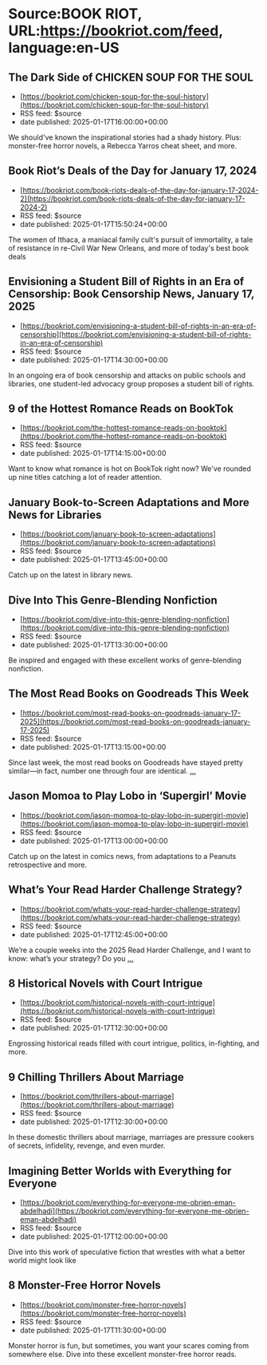# Source:BOOK RIOT, URL:https://bookriot.com/feed, language:en-US

## The Dark Side of CHICKEN SOUP FOR THE SOUL
 - [https://bookriot.com/chicken-soup-for-the-soul-history](https://bookriot.com/chicken-soup-for-the-soul-history)
 - RSS feed: $source
 - date published: 2025-01-17T16:00:00+00:00

We should've known the inspirational stories had a shady history. Plus: monster-free horror novels, a Rebecca Yarros cheat sheet, and more.

## Book Riot’s Deals of the Day for January 17, 2024
 - [https://bookriot.com/book-riots-deals-of-the-day-for-january-17-2024-2](https://bookriot.com/book-riots-deals-of-the-day-for-january-17-2024-2)
 - RSS feed: $source
 - date published: 2025-01-17T15:50:24+00:00

The women of Ithaca, a maniacal family cult's pursuit of immortality, a tale of resistance in re-Civil War New Orleans, and more of today's best book deals

## Envisioning a Student Bill of Rights in an Era of Censorship: Book Censorship News, January 17, 2025
 - [https://bookriot.com/envisioning-a-student-bill-of-rights-in-an-era-of-censorship](https://bookriot.com/envisioning-a-student-bill-of-rights-in-an-era-of-censorship)
 - RSS feed: $source
 - date published: 2025-01-17T14:30:00+00:00

In an ongoing era of book censorship and attacks on public schools and libraries, one student-led advocacy group proposes a student bill of rights.

## 9 of the Hottest Romance Reads on BookTok
 - [https://bookriot.com/the-hottest-romance-reads-on-booktok](https://bookriot.com/the-hottest-romance-reads-on-booktok)
 - RSS feed: $source
 - date published: 2025-01-17T14:15:00+00:00

Want to know what romance is hot on BookTok right now? We've rounded up nine titles catching a lot of reader attention.

## January Book-to-Screen Adaptations and More News for Libraries
 - [https://bookriot.com/january-book-to-screen-adaptations](https://bookriot.com/january-book-to-screen-adaptations)
 - RSS feed: $source
 - date published: 2025-01-17T13:45:00+00:00

Catch up on the latest in library news.

## Dive Into This Genre-Blending Nonfiction
 - [https://bookriot.com/dive-into-this-genre-blending-nonfiction](https://bookriot.com/dive-into-this-genre-blending-nonfiction)
 - RSS feed: $source
 - date published: 2025-01-17T13:30:00+00:00

Be inspired and engaged with these excellent works of genre-blending nonfiction.

## The Most Read Books on Goodreads This Week
 - [https://bookriot.com/most-read-books-on-goodreads-january-17-2025](https://bookriot.com/most-read-books-on-goodreads-january-17-2025)
 - RSS feed: $source
 - date published: 2025-01-17T13:15:00+00:00

Since last week, the most read books on Goodreads have stayed pretty similar&#8212;in fact, number one through four are identical. <a class="read-more" href="https://bookriot.com/most-read-books-on-goodreads-january-17-2025/">...</a>

## Jason Momoa to Play Lobo in ‘Supergirl’ Movie
 - [https://bookriot.com/jason-momoa-to-play-lobo-in-supergirl-movie](https://bookriot.com/jason-momoa-to-play-lobo-in-supergirl-movie)
 - RSS feed: $source
 - date published: 2025-01-17T13:00:00+00:00

Catch up on the latest in comics news, from adaptations to a Peanuts retrospective and more.

## What’s Your Read Harder Challenge Strategy?
 - [https://bookriot.com/whats-your-read-harder-challenge-strategy](https://bookriot.com/whats-your-read-harder-challenge-strategy)
 - RSS feed: $source
 - date published: 2025-01-17T12:45:00+00:00

We&#8217;re a couple weeks into the 2025 Read Harder Challenge, and I want to know: what&#8217;s your strategy? Do you <a class="read-more" href="https://bookriot.com/whats-your-read-harder-challenge-strategy/">...</a>

## 8 Historical Novels with Court Intrigue
 - [https://bookriot.com/historical-novels-with-court-intrigue](https://bookriot.com/historical-novels-with-court-intrigue)
 - RSS feed: $source
 - date published: 2025-01-17T12:30:00+00:00

Engrossing historical reads filled with court intrigue, politics, in-fighting, and more.

## 9 Chilling Thrillers About Marriage
 - [https://bookriot.com/thrillers-about-marriage](https://bookriot.com/thrillers-about-marriage)
 - RSS feed: $source
 - date published: 2025-01-17T12:30:00+00:00

In these domestic thrillers about marriage, marriages are pressure cookers of secrets, infidelity, revenge, and even murder.

## Imagining Better Worlds with Everything for Everyone
 - [https://bookriot.com/everything-for-everyone-me-obrien-eman-abdelhadi](https://bookriot.com/everything-for-everyone-me-obrien-eman-abdelhadi)
 - RSS feed: $source
 - date published: 2025-01-17T12:00:00+00:00

Dive into this work of speculative fiction that wrestles with what a better world might look like

## 8 Monster-Free Horror Novels
 - [https://bookriot.com/monster-free-horror-novels](https://bookriot.com/monster-free-horror-novels)
 - RSS feed: $source
 - date published: 2025-01-17T11:30:00+00:00

Monster horror is fun, but sometimes, you want your scares coming from somewhere else. Dive into these excellent monster-free horror reads.

